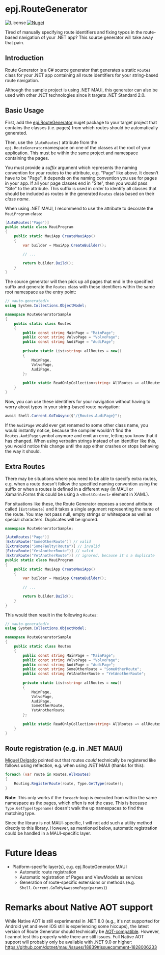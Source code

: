 # epj.RouteGenerator

![License](https://img.shields.io/github/license/ewerspej/epj.RouteGenerator)
[![Nuget](https://img.shields.io/nuget/v/epj.RouteGenerator)](https://www.nuget.org/packages/epj.RouteGenerator/)


Tired of manually specifying route identifiers and fixing typos in the route-based navigation of your .NET app? This source generator will take away that pain.

## Introduction

Route Generator is a C# source generator that generates a static `Routes` class for your .NET app containing all route identifiers for your string-based route navigation.

Although the sample project is using .NET MAUI, this generator can also be used with other .NET technologies since it targets .NET Standard 2.0.

## Basic Usage

First, add the [epj.RouteGenerator](https://www.nuget.org/packages/epj.RouteGenerator/) nuget package to your target project that contains the classes (i.e. pages) from which routes should be automatically generated.

Then, use the `[AutoRoutes]` attribute from the `epj.RouteGenerator`namespace on one of the classes at the root of your application. This must be within the same project and namespace containing the pages.

You must provide a *suffix* argument which represents the naming convention for your routes to the attribute, e.g. "Page" like above. It doesn't have to be "Page", it depends on the naming convention you use for pages in your app. If all your page classes end in "Site", then you would pass "Site" to the attribute.
This suffix is used in order to identify all classes that should be included as routes in the generated `Routes` class based on their *class name*.

When using .NET MAUI, I recommend to use the attribute to decorate the `MauiProgram` class:

```c#
[AutoRoutes("Page")]
public static class MauiProgram
{
    public static MauiApp CreateMauiApp()
    {
        var builder = MauiApp.CreateBuilder();

        // ...

        return builder.Build();
    }
}
```

The source generator will then pick up all pages that end in the specified suffix and generate the `Routes` class with these identifiers within the same root namespace as the entry point:

```c#
// <auto-generated/>
using System.Collections.ObjectModel;

namespace RouteGeneratorSample
{
    public static class Routes
    {
        public const string MainPage = "MainPage";
        public const string VolvoPage = "VolvoPage";
        public const string AudiPage = "AudiPage";
    
        private static List<string> allRoutes = new()
        {
            MainPage,
            VolvoPage,
            AudiPage,
        };
        
        public static ReadOnlyCollection<string> AllRoutes => allRoutes.AsReadOnly();
    }
}
```

Now, you can use these identifiers for your navigation without having to worry about typos in your string-based route navigation:

```c#
await Shell.Current.GoToAsync($"/{Routes.AudiPage}");
```

If the `AudiPage` would ever get renamed to some other class name, you would instantly notice, because the compiler wouldn't find the `Routes.AudiPage` symbol anymore and emit an error, letting you know that it has changed. When using verbatim strings instead of an identifier like this, you would notice this change until the app either crashes or stops behaving the way it should.

## Extra Routes

There may be situations where you need to be able to specify extra routes, e.g. when a route doesn't follow the specified naming convention using the suffix or when a routes is defined in a different way (in MAUI or Xamarin.Forms this could be using a `<ShellContent>` element in XAML).

For situations like these, the Route Generator exposes a second attribute called `[ExtraRoute]` and it takes a single argument representing the name of the route. You may not pass null, empty strings or whitespace as well as special characters. Duplicates will be ignored.

```c#
namespace RouteGeneratorSample;

[AutoRoutes("Page")]
[ExtraRoute("SomeOtherRoute")] // valid
[ExtraRoute("SomeFaulty!Route")] // invalid
[ExtraRoute("YetAnotherRoute")] // valid
[ExtraRoute("YetAnotherRoute")] // ignored, because it's a duplicate
public static class MauiProgram
{
    public static MauiApp CreateMauiApp()
    {
        var builder = MauiApp.CreateBuilder();
        
        // ...

        return builder.Build();
    }
}
```

This would then result in the following `Routes`:

```c#
// <auto-generated/>
using System.Collections.ObjectModel;

namespace RouteGeneratorSample
{
    public static class Routes
    {
        public const string MainPage = "MainPage";
        public const string VolvoPage = "VolvoPage";
        public const string AudiPage = "AudiPage";
        public const string SomeOtherRoute = "SomeOtherRoute";
        public const string YetAnotherRoute = "YetAnotherRoute";
    
        private static List<string> allRoutes = new()
        {
            MainPage,
            VolvoPage,
            AudiPage,
            SomeOtherRoute,
            YetAnotherRoute
        };
        
        public static ReadOnlyCollection<string> AllRoutes => allRoutes.AsReadOnly();
    }
}
```

## Route registration (e.g. in .NET MAUI)

[Miguel Delgado](https://github.com/mdelgadov) pointed out that routes *could* technically be registered like follows using reflection, e.g. when using .NET MAUI (thanks for this):

```c#
foreach (var route in Routes.AllRoutes)
{
    Routing.RegisterRoute(route, Type.GetType(route));
}
```

**Note:** This only works if the `foreach`-loop is executed from within the same namespace as the pages, which often is not the case. This is because `Type.GetType(typename)` doesn't walk the up namespaces to find the matching type.

Since the library is not MAUI-specific, I will not add such a utility method directly to this library. However, as mentioned below, automatic registration could be handled in a MAUI-specific layer.

# Future Ideas

- Platform-specific layer(s), e.g. epj.RouteGenerator.MAUI
  - Automatic route registration
  - Automatic registration of Pages and ViewModels as services
  - Generation of route-specific extensions or methods (e.g. `Shell.Current.GoToMyAwesomePage(params)`)

# Remarks about Native AOT support

While Native AOT is still experimental in .NET 8.0 (e.g., it's not supported for Android yet and even iOS still is experiencing some hiccups), the latest version of Route Generator should technically be [AOT-compatible](https://learn.microsoft.com/dotnet/core/deploying/native-aot#limitations-of-native-aot-deployment). However, I cannot test this properly while there are still issues. Full Native AOT support will probably only be available with .NET 9.0 or higher: https://github.com/dotnet/maui/issues/18839#issuecomment-1828006233

